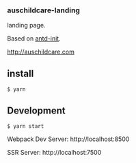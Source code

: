 ### auschildcare-landing

landing page. 

Based on [antd-init](https://github.com/ant-design/antd-init).

http://auschildcare.com


## install
```
$ yarn
```

## Development

```
$ yarn start
```

Webpack Dev Server: http://localhost:8500

SSR Server: http://localhost:7500
